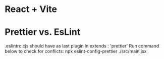 # React + Vite

# Prettier vs. EsLint

.eslintrc.cjs should have as last plugin in extends : 'prettier'
Run command below to check for conflicts:
npx eslint-config-prettier ./src/main.jsx
